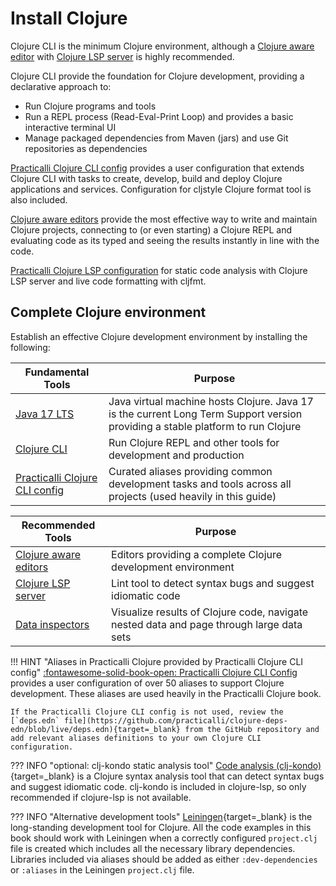 # Install Clojure

Clojure CLI is the minimum Clojure environment, although a [Clojure aware editor](/clojure/clojure-editors/) with [Clojure LSP server](/clojure/clojure-editors/clojure-lsp/) is highly recommended.

Clojure CLI provide the foundation for Clojure development, providing a declarative approach to:

* Run Clojure programs and tools
* Run a REPL process (Read-Eval-Print Loop) and provides a basic interactive terminal UI
* Manage packaged dependencies from Maven (jars) and use Git repositories as dependencies

[Practicalli Clojure CLI config](clojure-cli/#practicalli-clojure-cli-config) provides a user configuration that extends Clojure CLI with tasks to create, develop, build and deploy Clojure applications and services. Configuration for cljstyle Clojure format tool is also included.

[Clojure aware editors](/clojure-editors/) provide the most effective way to write and maintain Clojure projects, connecting to (or even starting) a Clojure REPL and evaluating code as its typed and seeing the results instantly in line with the code.

[Practicalli Clojure LSP configuration](/clojure/clojure-editors/clojure-lsp/) for static code analysis with Clojure LSP server and live code formatting with cljfmt. 


## Complete Clojure environment

Establish an effective Clojure development environment by installing the following:

| Fundamental Tools                                                             | Purpose                                                                                                                         |
|-------------------------------------------------------------------------------|---------------------------------------------------------------------------------------------------------------------------------|
| [Java 17 LTS](java.md)                                                        | Java virtual machine hosts Clojure. Java 17 is the current Long Term Support version providing a stable platform to run Clojure |
| [Clojure CLI](clojure-cli.md)                                                 | Run Clojure REPL and other tools for development and production                                                                 |
| [Practicalli Clojure CLI config](clojure-cli/#practicalli-clojure-cli-config) | Curated aliases providing common development tasks and tools across all projects (used heavily in this guide)                   |


| Recommended Tools                                           | Purpose                                                                                  |
|-------------------------------------------------------------|------------------------------------------------------------------------------------------|
| [Clojure aware editors](/clojure/clojure-editors/)          | Editors providing a complete Clojure development environment                             |
| [Clojure LSP server](/clojure/clojure-editors/clojure-lsp/) | Lint tool to detect syntax bugs and suggest idiomatic code                               |
| [Data inspectors](/clojure/data-inspectors/)                | Visualize results of Clojure code, navigate nested data and page through large data sets |

!!! HINT "Aliases in Practicalli Clojure provided by Practicalli Clojure CLI config"
    [:fontawesome-solid-book-open: Practicalli Clojure CLI Config](clojure-cli/#practicalli-clojure-cli-config) provides a user configuration of over 50 aliases to support Clojure development. These aliases are used heavily in the Practicalli Clojure book.

    If the Practicalli Clojure CLI config is not used, review the [`deps.edn` file](https://github.com/practicalli/clojure-deps-edn/blob/live/deps.edn){target=_blank} from the GitHub repository and add relevant aliases definitions to your own Clojure CLI configuration.

??? INFO "optional: clj-kondo static analysis tool"
    [Code analysis (clj-kondo)](/clojure/reference/code-analysis.md){target=_blank} is a Clojure syntax analysis tool that can detect syntax bugs and suggest idiomatic code.  clj-kondo is included in clojure-lsp, so only recommended if clojure-lsp is not available.

??? INFO "Alternative development tools"
    [Leiningen](https://leiningen.org){target=_blank} is the long-standing development tool for Clojure.  All the code examples in this book should work with Leiningen when a correctly configured `project.clj` file is created which includes all the necessary library dependencies.  Libraries included via aliases should be added as either `:dev-dependencies` or `:aliases` in the Leiningen `project.clj` file.

